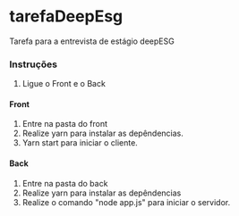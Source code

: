 # tarefaDeepEsg
Tarefa para a entrevista de estágio deepESG

### Instruções

1. Ligue o Front e o Back
#### Front
1. Entre na pasta do front 
2. Realize yarn para instalar as depêndencias.
3. Yarn start para iniciar o cliente.

#### Back
1. Entre na pasta do back
2. Realize yarn para instalar as depêndencias
3. Realize o comando "node app.js" para iniciar o servidor. 

